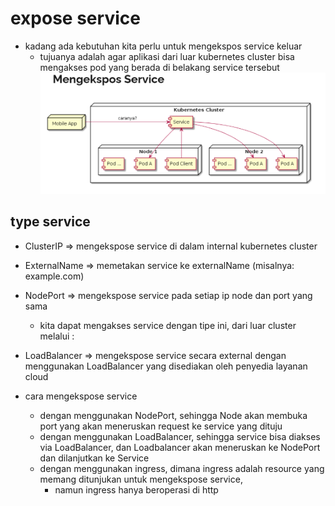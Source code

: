# expose service
- kadang ada kebutuhan kita perlu untuk mengekspos service keluar
    - tujuanya adalah agar aplikasi dari luar kubernetes cluster bisa mengakses pod yang berada di belakang service tersebut
![alt text](docs/images/image-3.png)

## type service
- ClusterIP => mengekspose service di dalam internal kubernetes cluster
- ExternalName => memetakan service ke externalName (misalnya: example.com)
- NodePort => mengekspose service pada setiap ip node dan port yang sama
    - kita dapat mengakses service dengan tipe ini, dari luar cluster melalui <NodeIP>:<NodePort>
- LoadBalancer => mengekspose service secara external dengan menggunakan LoadBalancer yang disediakan oleh penyedia layanan cloud

- cara mengekspose service
    - dengan menggunakan NodePort, sehingga Node akan membuka port yang akan meneruskan request ke service yang dituju
    - dengan menggunakan LoadBalancer, sehingga service bisa diakses via LoadBalancer, dan Loadbalancer akan meneruskan ke NodePort dan dilanjutkan ke Service
    - dengan menggunakan ingress, dimana ingress adalah resource yang memang ditunjukan untuk mengekspose service,
        - namun ingress hanya beroperasi di http